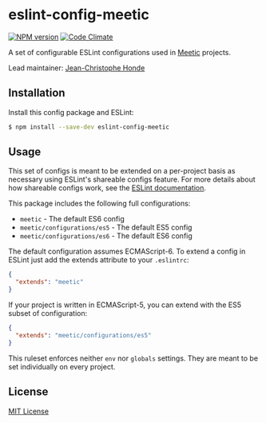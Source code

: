 # eslint-config-meetic

[![NPM version](http://img.shields.io/npm/v/eslint-config-meetic.svg)](https://www.npmjs.org/package/eslint-config-meetic)
[![Code Climate](https://codeclimate.com/github/Meetic/eslint-config-meetic/badges/gpa.svg)](https://codeclimate.com/github/Meetic/eslint-config-meetic)

A set of configurable ESLint configurations used in [Meetic](https://github.com/Meetic) projects.

Lead maintainer: [Jean-Christophe Honde](https://github.com/jchonde)

## Installation

Install this config package and ESLint:

```bash
$ npm install --save-dev eslint-config-meetic
```

## Usage

This set of configs is meant to be extended on a per-project basis as necessary
using ESLint's shareable configs feature. For more details about how shareable configs work, see the [ESLint documentation](http://eslint.org/docs/developer-guide/shareable-configs).

This package includes the following full configurations:

- `meetic` - The default ES6 config
- `meetic/configurations/es5` - The default ES5 config
- `meetic/configurations/es6` - The default ES6 config

The default configuration assumes ECMAScript-6. To extend a config in ESLint just add the extends attribute to your `.eslintrc`:

```json
{
  "extends": "meetic"
}
```

If your project is written in ECMAScript-5, you can extend with the ES5 subset of configuration:

```json
{
  "extends": "meetic/configurations/es5"
}
```

This ruleset enforces neither `env` nor `globals` settings. They are meant to be set individually on every project.

## License

[MIT License](http://opensource.org/licenses/MIT)
